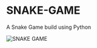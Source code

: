 # SNAKE-GAME
 A Snake Game build using Python


![SNAKE GAME](https://github.com/PbT2706/SNAKE-GAME/assets/114128560/fe167842-b375-4593-8706-847378818b88)
